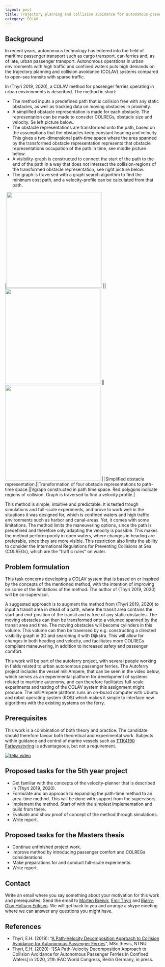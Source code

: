 ```yaml
---
layout: post
title: Trajectory planning and collision avoidance for autonomous passenger ferries
category: COLAV
---
```

## Background
In recent years, autonomous technology has entered into the field of maritime passenger transport such as cargo transport, car-ferries and, as of late, urban passenger transport. Autonomous operations in urban environments with high traffic and confined waters puts high demands on the trajectory planning and collision avoidance (COLAV) systems compared to open-sea transits with sparse traffic.

In (Thyri 2019, 2020), a COLAV method for passenger ferries operating in urban environments is described. The method in short:
* The method inputs a predefined path that is collision free with any static obstacles, as well as tracking data on moving obstacles in proximity.
* A simplified obstacle representation is made for each obstacle. The representation can be made to consider COLREGs, obstacle size and velocity. Se left picture below.. 
* The obstacle representations are transformed onto the path, based on the assumptions that the obstacles keep constant heading and velocity. This gives a two-dimensional path-time space where the area spanned by the transformed obstacle representation represents that obstacle representations occupation of the path in time,  see middle picture below.
* A visibility-graph is constructed to connect the start of the path to the end of the path in a way that does not intersect the collision-regions of the transformed obstacle representation, see right picture below. 
* The graph is traversed with a graph search algorithm to find the minimum cost path, and a velocity-profile can be calculated from that path. 

|<img src="{{site.url}}/assets/laying_object_representation.png" width="310"> ||<img src="{{site.url}}/assets/path_time_obstacle_representation.png" width="310"> ||<img src="{{site.url}}/assets/vgraph_with_regions_of_collision.png" width="310"> |
|Simplified obstacle representation.||Transformation of four obstacle representations to path-time space.||Vgraph constructed in path time space. Red polygons indicate regions of collision. Graph is traversed to find a velocity profile.|

This method is simple, intuitive and predictable. It is tested trough simulations and full-scale experiments, and prove to work well in the situations it was designed for, which is confined waters and high traffic environments such as harbor and canal-areas.
Yet, it comes with some limitations. The method limits the maneuvering options, since the path is predefined and therefore only adapting the velocity is possible. This makes the method perform poorly in open waters, where changes in heading are preferable, since they are more visible.  This restriction also limits the ability to consider the International Regulations for Preventing Collisions at Sea (COLREGs), which are the "traffic rules" on water.

## Problem formulation

This task concerns developing a COLAV system that is based on or inspired by the concepts of the mentioned method, with the intention of improving on some of the limitations of the method. The author of (Thyri 2019, 2020) will be co-supervisor.

A suggested approach is to augment the method from (Thyri 2019, 2020) to input a transit area in stead of a path, where the transit area contains the start and end-position of the transit and is free of any static obstacles. The moving obstacles can then be transformed onto a volumed spanned by the transit area and time. The moving obstacles will become cylinders in this volume. This volume can then be traversed by e.g. constructing a directed visibility graph in 3D and searching it with Dijkstra.
This will allow for changes in both heading and velocity, and facilitates more COLREGs compliant maneuvering, in addition to increased safety and passenger comfort. 

This work will be part of the autoferry project, with several people working in fields related to urban autonomous passenger ferries. The Autoferry project includes the vessel milliAmpere, that can be seen in the video below, which serves as an experimental platform for development of systems related to maritime autonomy, and can therefore facilitates full-scale experiments and testing of the COLAV system this assignment might produce. The milliAmpere platform runs an on-board computer with Ubuntu and robot operating system (ROS) which makes it simple to interface new algorithms with the existing systems on the ferry.

## Prerequisites
This work is a combination of both theory and practice.  The candidate should therefore favour both theoretical and experimental work. Subjects within guidance and control of marine vessels such as [TTK4190 Fartøysstyring] is advantageous, but not a requirement.

[![telia video]](https://www.youtube.com/watch?time_continue=1&v=FuWedx0oLX4&feature=emb_logo)


## Proposed tasks for the 5th year project
* Get familiar with the concepts of the velocity-planner that is described in (Thyri 2019, 2020). 
* Formulate and an approach to expanding the path-time method to an area-time method. This will be done with support from the supervisors.
* Implement the method. Start of with the simplest implementation and build from there. 
* Evaluate and show proof of concept of the method through simulations.
* Write report.

## Proposed tasks for the Masters thesis
* Continue unfinished project work.
* Improve method by introducing passenger comfort and COLREGs considerations.
* Make preparations for and conduct full-scale experiments.
* Write report.

## Contact
Write an email where you say something about your motivation for this work and prerequisites.
Send the email to [Morten Breivik], [Emil Thyri] and [Bjørn-Olav Holtung Eriksen]. We will get back to you and arrange a skype meeting where we can answer any questions you might have. 

## References
* Thyri, E.H. (2019): “[A Path-Velocity Decomposition Approach to Collision Avoidance for Autonomous Passenger Ferries](https://ntnuopen.ntnu.no/ntnu-xmlui/handle/11250/2625711)”, MSc thesis, NTNU. 
* Thyri, E.H. (2020): “[SA Path-Velocity Decomposition Approach to Collision Avoidance for Autonomous Passenger Ferries in Confined Waters] in 2020, 21th IFAC World Congress, Berlin Germany, in press.  


[Morten Breivik]: https://www.ntnu.no/ansatte/morten.breivik
[Emil Thyri]: https://www.ntnu.no/ansatte/emil.h.thyri
[Bjørn-Olav Holtung Eriksen]: https://www.ntnu.edu/employees/bjorn-olav.holtung.eriksen
[telia video]: {{site.url}}/assets/telia_video_snip.png
[TTK4190 Fartøysstyring]: https://www.ntnu.edu/studies/courses/TTK4190#tab=omEmnet
